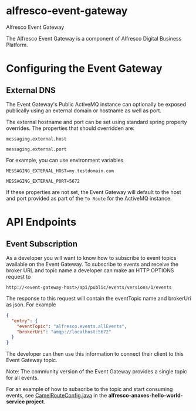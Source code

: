 # alfresco-event-gateway
Alfresco Event Gateway

The Alfresco Event Gateway is a component of Alfresco Digital Business Platform.

# Configuring the Event Gateway

## External DNS
The Event Gateway's Public ActiveMQ instance can optionally be exposed publically using an external domain or hostname as well as port.

The external hostname and port can be set using standard spring property overrides.  The properties that should overridden are:

`messaging.external.host`

`messaging.external.port`

For example, you can use environment variables

`MESSAGING_EXTERNAL_HOST=my.testdomain.com`

`MESSAGING_EXTERNAL_PORT=5672`

If these properties are not set, the Event Gateway will default to the host and port provided as part of the `To Route` for the ActiveMQ instance.

# API Endpoints

## Event Subscription
As a developer you will want to know how to subscribe to event topics available on the Event Gateway. To subscribe to events and receive the broker URL and topic name a developer can make an HTTP OPTIONS request to

`http://<event-gateway-host>/api/public/events/versions/1/events`

The response to this request will contain the eventTopic name and brokerUri as json. For example

```json
{
  "entry": {
    "eventTopic": "alfresco.events.allEvents",
    "brokerUri": "amqp://localhost:5672"
  }
}
```

The developer can then use this information to connect their client to this Event Gateway topic.

Note: The community version of the Event Gateway provides a single topic for all events.

For an example of how to subscribe to the topic and start consuming events, see [CamelRouteConfig.java](https://github.com/Alfresco/alfresco-anaxes-hello-world-service/blob/master/src/main/java/org/alfresco/deployment/sample/activemq/CamelRouteConfig.java) in the **alfresco-anaxes-hello-world-service project**.
